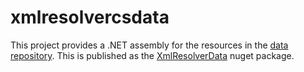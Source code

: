 # xmlresolvercsdata

This project provides a .NET assembly for the resources in the
[data repository](https://github.com/xmlresolver/xmlresolverdata).
This is published as the [XmlResolverData](https://www.nuget.org/packages/XmlResolverData/)
nuget package.
